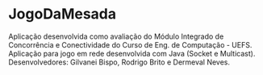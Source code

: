 # JogoDaMesada
Aplicação desenvolvida como avaliação do Módulo Integrado de Concorrência e Conectividade do Curso de Eng. de Computação - UEFS. Aplicação para jogo em rede desenvolvida com Java (Socket e Multicast). Desenvolvedores: Gilvanei Bispo, Rodrigo Brito e Dermeval Neves.
